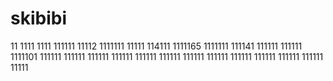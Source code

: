 # skibibi
11
1111
1111
111111
11112
1111111
11111
114111
1111165
1111111
111141
111111
111111
1111101
111111
111111
111111
111111
111111
111111
111111
111111
111111
111111
111111
111111
11111
